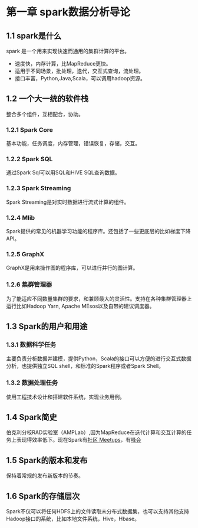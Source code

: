 # 第一章 spark数据分析导论

## 1.1 spark是什么

spark 是一个用来实现快速而通用的集群计算的平台。

- 速度快，内存计算，比MapReduce更快。
- 适用于不同场景，批处理，迭代，交互式查询，流处理。 
- 接口丰富，Python,Java,Scala，可以调用hadoop资源。

## 1.2 一个大一统的软件栈
整合多个组件，互相配合，协助。

### 1.2.1 Spark Core
基本功能，任务调度，内存管理，错误恢复，存储，交互。

### 1.2.2 Spark SQL
通过Spark Sql可以用SQL和HIVE SQL查询数据。

### 1.2.3 Spark Streaming
Spark Streaming是对实时数据进行流式计算的组件。

### 1.2.4 Mlib
Spark提供的常见的机器学习功能的程序库。还包括了一些更底层的比如梯度下降API。

### 1.2.5 GraphX
GraphX是用来操作图的程序库，可以进行并行的图计算。

### 1.2.6 集群管理器
为了能适应不同数量集群的要求，和兼顾最大的灵活性。支持在各种集群管理器上运行比如Hadoop Yarn, Apache MEsos以及自带的建议调度器。

## 1.3 Spark的用户和用途
### 1.3.1 数据科学任务
主要负责分析数据并建模，提供Python，Scala的接口可以方便的进行交互式数据分析，也提供独立SQL shell，和标准的Spark程序或者Spark Shell。

### 1.3.2 数据处理任务
使用工程技术设计和搭建软件系统，实现业务用例。

## 1.4 Spark简史
伯克利分校RAD实验室（AMPLab）,因为MapReduce在迭代计算和交互计算的任务上表现得效率低下。现在Spark有[社区 Meetups](http://www.meetup.com/spark-users/)，有[峰会](http://spark-summit.org/)

## 1.5 Spark的版本和发布
保持着常规的发布新版本的节奏。

## 1.6 Spark的存储层次
Spark不仅可以将任何HDFS上的文件读取未分布式数据集，也可以支持其他支持Hadoop接口的系统，比如本地文件系统，Hive，Hbase。

